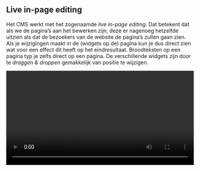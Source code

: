 ## Live in-page editing

Het CMS werkt met het zogenaamde _live in-page editing_. Dat betekent dat als we de pagina’s aan het bewerken zijn, deze er nagenoeg hetzelfde uitzien als dat de bezoekers van de website de pagina’s  zullen gaan zien. Als je wijzigingen maakt in de (widgets op de) pagina kun je dus direct zien wat voor een effect dit heeft op het eindresultaat. Broodteksten op een pagina typ je zelfs direct op een pagina. De verschillende widgets zijn door te _draggen & droppen_ gemakkelijk van positie te wijzigen.

<video autoplay loop width="100%">

    <source src="/video/live-inpage-editing.mp4" type="video/mp4">

    Sorry, your browser doesn't support embedded videos.

</video>